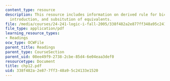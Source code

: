 ```yaml
---
content_type: resource
description: This resource includes information on derived rule for biconditional
  introduction, and subsitution of equivalents.
file: /media/courses/24-241-logic-i-fall-2005/338f482a2e877ff348a95c24133e1520_chp12.pdf
file_type: application/pdf
learning_resource_types:
- Readings
ocw_type: OCWFile
parent_title: Readings
parent_type: CourseSection
parent_uid: 08ee49f9-2738-2cbe-85d4-6e04eaa3def0
resourcetype: Document
title: chp12.pdf
uid: 338f482a-2e87-7ff3-48a9-5c24133e1520
---
```

